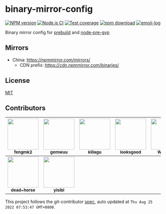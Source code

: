 # binary-mirror-config

[![NPM version][npm-image]][npm-url]
[![Node.js CI](https://github.com/cnpm/binary-mirror-config/actions/workflows/nodejs.yml/badge.svg)](https://github.com/cnpm/binary-mirror-config/actions/workflows/nodejs.yml)
[![Test coverage][codecov-image]][codecov-url]
[![npm download][download-image]][download-url]
[![emoji-log](https://cdn.rawgit.com/ahmadawais/stuff/ca97874/emoji-log/flat.svg)](https://github.com/ahmadawais/Emoji-Log/)

[npm-image]: https://img.shields.io/npm/v/binary-mirror-config.svg?style=flat-square
[npm-url]: https://npmjs.org/package/binary-mirror-config
[codecov-image]: https://codecov.io/github/cnpm/binary-mirror-config/coverage.svg?branch=master
[codecov-url]: https://codecov.io/github/cnpm/binary-mirror-config?branch=master
[download-image]: https://img.shields.io/npm/dm/binary-mirror-config.svg?style=flat-square
[download-url]: https://npmjs.org/package/binary-mirror-config

Binary mirror config for [prebuild](https://github.com/mafintosh/prebuild) and [node-pre-gyp](https://github.com/mapbox/node-pre-gyp)

## Mirrors

- China: <https://npmmirror.com/mirrors/>
  - CDN prefix: <https://cdn.npmmirror.com/binaries/>

## License

[MIT](LICENSE)

<!-- GITCONTRIBUTOR_START -->

## Contributors

|[<img src="https://avatars.githubusercontent.com/u/156269?v=4" width="100px;"/><br/><sub><b>fengmk2</b></sub>](https://github.com/fengmk2)<br/>|[<img src="https://avatars.githubusercontent.com/u/4635838?v=4" width="100px;"/><br/><sub><b>gemwuu</b></sub>](https://github.com/gemwuu)<br/>|[<img src="https://avatars.githubusercontent.com/u/6897780?v=4" width="100px;"/><br/><sub><b>killagu</b></sub>](https://github.com/killagu)<br/>|[<img src="https://avatars.githubusercontent.com/u/1119126?v=4" width="100px;"/><br/><sub><b>looksgood</b></sub>](https://github.com/looksgood)<br/>|[<img src="https://avatars.githubusercontent.com/u/36290410?v=4" width="100px;"/><br/><sub><b>WEN-JY</b></sub>](https://github.com/WEN-JY)<br/>|[<img src="https://avatars.githubusercontent.com/u/4136679?v=4" width="100px;"/><br/><sub><b>yibn2008</b></sub>](https://github.com/yibn2008)<br/>|
| :---: | :---: | :---: | :---: | :---: | :---: |
[<img src="https://avatars.githubusercontent.com/u/985607?v=4" width="100px;"/><br/><sub><b>dead-horse</b></sub>](https://github.com/dead-horse)<br/>|[<img src="https://avatars.githubusercontent.com/u/2784308?v=4" width="100px;"/><br/><sub><b>yisibl</b></sub>](https://github.com/yisibl)<br/>

This project follows the git-contributor [spec](https://github.com/xudafeng/git-contributor), auto updated at `Thu Aug 25 2022 07:53:47 GMT+0800`.

<!-- GITCONTRIBUTOR_END -->
